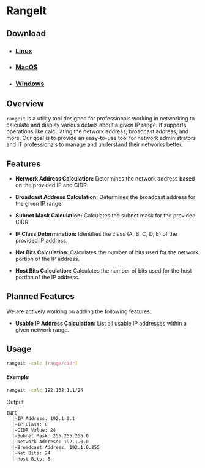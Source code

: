 # RangeIt

## Download

* ### [Linux](https://github.com/heshanthenura/rangeit/releases/tag/linux-v1.0)

* ### [MacOS](https://github.com/heshanthenura/rangeit/releases/tag/macos-v1.0)

* ### [Windows](https://github.com/heshanthenura/rangeit/releases/tag/v1.0)

## Overview
`rangeit` is a utility tool designed for professionals working in networking to calculate and display various details about a given IP range. It supports operations like calculating the network address, broadcast address, and more. Our goal is to provide an easy-to-use tool for network administrators and IT professionals to manage and understand their networks better.

## Features
*  **Network Address Calculation:** Determines the network address based on the provided IP and CIDR.

* **Broadcast Address Calculation:** Determines the broadcast address for the given IP range.

* **Subnet Mask Calculation:** Calculates the subnet mask for the provided CIDR.

* **IP Class Determination:** Identifies the class (A, B, C, D, E) of the provided IP address.

* **Net Bits Calculation:** Calculates the number of bits used for the network portion of the IP address.

* **Host Bits Calculation:** Calculates the number of bits used for the host portion of the IP address.

## Planned Features
We are actively working on adding the following features:

* **Usable IP Address Calculation:** List all usable IP addresses within a given network range.

## Usage
```bash 
rangeit -calc [range/cidr] 
```

#### Example
```bash 
rangeit -calc 192.168.1.1/24
```
Output
```bash
INFO
  |-IP Address: 192.1.0.1
  |-IP Class: C
  |-CIDR Value: 24
  |-Subnet Mask: 255.255.255.0
  |-Network Address: 192.1.0.0
  |-Broadcast Address: 192.1.0.255
  |-Net Bits: 24
  |-Host Bits: 8
```

